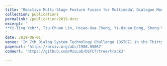 ```yaml
---
title: "Reactive Multi-Stage Feature Fusion for Multimodal Dialogue Modeling"
collection: publications
permalink: /publication/2019-dstc
excerpt: '
**Yi-Ting Yeh**, Tzu-Chuan Lin, Hsiao-Hua Cheng, Yi-Hsuan Deng, Shang-Yu Su, and Yun-Nung Chen
'
date: 2019-06-01
venue: 'In 7th Dialog System Technology Challenge (DSTC7) in the Thirty-Third AAAI Conference on Artificial Intelligence (AAAI)'
paperurl: 'https://arxiv.org/abs/1908.05067'
codeurl: 'https://github.com/MiuLab/DSTC7/tree/track3'

---
```



